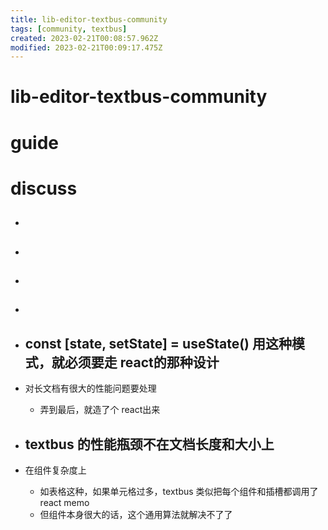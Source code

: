 ```yaml
---
title: lib-editor-textbus-community
tags: [community, textbus]
created: 2023-02-21T00:08:57.962Z
modified: 2023-02-21T00:09:17.475Z
---
```


# lib-editor-textbus-community

# guide

# discuss
- ## 

- ## 

- ## 

- ## 

- ## const [state, setState] = useState() 用这种模式，就必须要走 react的那种设计
- 对长文档有很大的性能问题要处理
  - 弄到最后，就造了个 react出来

- ## textbus 的性能瓶颈不在文档长度和大小上
- 在组件复杂度上
  - 如表格这种，如果单元格过多，textbus 类似把每个组件和插槽都调用了 react memo
  - 但组件本身很大的话，这个通用算法就解决不了了
